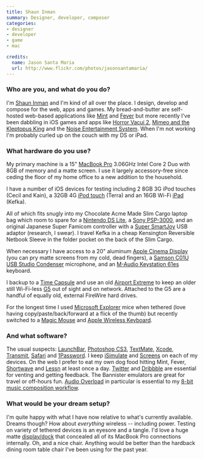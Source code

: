 ```yaml
---
title: Shaun Inman
summary: Designer, developer, composer
categories:
- designer
- developer
- game
- mac

credits:
  name: Jason Santa Maria
  url: http://www.flickr.com/photos/jasonsantamaria/
---
```


### Who are you, and what do you do?

I'm [Shaun Inman](http://shauninman.com/ "Shaun's website.") and I'm kind of all over the place. I design, develop and compose for the web, apps and games. My bread-and-butter are self-hosted web-based applications like [Mint][] and [Fever][] but more recently I've been dabbling in iOS games and apps like [Horror Vacui 2][horror-vacui-2-ios], [Mimeo and the Kleptopus King][mimeo-ios] and the [Noise Entertainment System][noisees-ios]. When I'm not working I'm probably curled up on the couch with my DS or iPad.

### What hardware do you use?

My primary machine is a 15" [MacBook Pro][macbook-pro] 3.06GHz Intel Core 2 Duo with 8GB of memory and a matte screen. I use it largely accessory-free since ceding the floor of my home office to a new addition to the household.

I have a number of iOS devices for testing including 2 8GB 3G iPod touches (Cecil and Kain), a 32GB 4G [iPod touch][ipod-touch] (Terra) and an 16GB Wi-Fi [iPad][ipad] (Kefka).

All of which fits snugly into my Chocolate Acme Made Slim Cargo laptop bag which room to spare for a [Nintendo DS Lite][ds-lite], a [Sony PSP-3000][psp-3000], and an original Japanese Super Famicom controller with a [Super SmartJoy][super-smartjoy] USB adaptor (research, I swear). I travel Kefka in a cheap Kensington Reversible Netbook Sleeve in the folder pocket on the back of the Slim Cargo.

When necessary I have access to a 20" aluminum [Apple Cinema Display][cinema-display] (you can pry matte screens from my cold, dead fingers), a [Samson C01U USB Studio Condenser][c01u] microphone, and an [M-Audio Keystation 61es][keystation-61es] keyboard.

I backup to a [Time Capsule][time-capsule] and use an old [Airport Extreme][airport-extreme] to keep an older still Wi-Fi-less [G5][power-mac-g5] out of sight and on network. Attached to the G5 are a handful of equally old, external FireWire hard drives.

For the longest time I used [Microsoft Explorer][explorer-mouse] mice when tethered (love having copy/paste/back/forward at a flick of the thumb) but recently switched to a [Magic Mouse][magic-mouse] and [Apple Wireless Keyboard][keyboard].

### And what software?

The usual suspects: [LaunchBar][], [Photoshop CS3][photoshop], [TextMate][], [Xcode][], [Transmit][], [Safari][] and [1Password][]. I keep [iSimulate][isimulate-ios] and [Screens][screens-ios] on each of my devices. On the web I prefer to eat my own dog food hitting Mint, Fever, [Shortwave][] and [Lessn][] at least once a day. [Twitter][] and [Dribbble][] are essential for venting and getting feedback. The Bannister emulators are great for travel or off-hours fun. [Audio Overload][audio-overload] in particular is essential to my [8-bit music composition workflow](http://shauninman.com/archive/2010/07/06/mml_bundle_now_creates_multi_song_nsfs "Shaun's post on his music workflow.").

### What would be your dream setup?

I'm quite happy with what I have now relative to what's currently available. Dreams though? How about *everything* wireless -- including power. Testing on variety of tethered devices is an eyesore and a tangle. I'd love a huge matte [display/dock](http://www.macrumors.com/2008/01/03/apple-creating-imac-like-docking-station/ "An old rumour about an iMac-like docking station for Apple laptops.") that concealed all of its MacBook Pro connections internally. Oh, and a nice chair. Anything would be better than the hardback dining room table chair I've been using for the past year.

[airport-extreme]: https://www.apple.com/airport-extreme/ "A wireless access point."
[c01u]: http://www.samsontech.com/samson/products/microphones/usb-microphones/c01u/ "A studio condenser microphone."
[cinema-display]: https://en.wikipedia.org/wiki/Apple_Cinema_Display "An LCD display."
[ds-lite]: https://en.wikipedia.org/wiki/Nintendo_DS_Lite "A portable gaming console."
[explorer-mouse]: https://www.amazon.com/Microsoft-BlueTrack-Technology-Recharging-5AA-00001/dp/B001F7AP1Q "A wireless mouse."
[ipad]: https://www.apple.com/ipad/ "A tablet device."
[ipod-touch]: https://www.apple.com/ipod-touch/ "It's like an iPhone, without the phone bit."
[keyboard]: https://www.apple.com/keyboard/ "The keyboard."
[keystation-61es]: http://www.m-audio.com/products/en_us/Keystation61es.html "A 61-note USB MIDI controller."
[macbook-pro]: https://www.apple.com/macbook-pro/ "A laptop."
[magic-mouse]: https://www.apple.com/magicmouse/ "A multi-touch mouse."
[power-mac-g5]: https://en.wikipedia.org/wiki/Power_Mac_G5 "A desktop Mac with an IBM PowerPC G5 CPU."
[psp-3000]: https://www.amazon.com/PlayStation-Portable-3000-System-Sony-PSP/dp/B001KMRN0M "A portable gaming console."
[super-smartjoy]: https://en.wikipedia.org/wiki/Super_SmartJoy "A dongle for using a Super NES controller on a computer."
[time-capsule]: https://www.apple.com/airport-time-capsule/ "A WiFi access point and backup system."
[1password]: https://1password.com "Password management software for Mac OS X."
[audio-overload]: https://www.bannister.org/software/ao.htm "A Mac application for emulating sound hardware from old computers/consoles."
[dribbble]: https://dribbble.com/ "A web community for sharing screenshots of your work."
[fever]: https://feedafever.com/ "Self-hosted feed reading software."
[horror-vacui-2-ios]: http://shauninman.com/horrorvacui2/ "A two-player strategy game for iOS."
[isimulate-ios]: http://www.vimov.com/isimulate/ "A developer app for sending multi-touch, GPS and other events to the iPhone/iPad emulator."
[launchbar]: https://www.obdev.at/products/launchbar/index.html "An application launcher and data manager for the Mac."
[lessn]: https://shauninman.com/archive/2009/08/17/less_n "A self-hosted URL shortener."
[mimeo-ios]: https://shauninman.com/archive/2010/02/23/mimeo_and_the_kleptopus_king "An upcoming platform game for iOS."
[mint]: https://haveamint.com/ "Self-hosted web analytics software."
[noisees-ios]: https://shauninman.com/noisees/ "A chiptune player for iOS."
[photoshop]: https://www.adobe.com/products/photoshop.html "A bitmap image editor."
[safari]: https://www.apple.com/safari/ "A fast web browser."
[screens-ios]: https://itunes.apple.com/us/app/screens-control-your-computer/id655890150 "A VNC client for iOS."
[shortwave]: http://shortwaveapp.com/ "An extensible search/shortcut bookmarklet."
[textmate]: https://macromates.com/ "A text editor for the Mac."
[transmit]: https://panic.com/transmit/ "An FTP/SFTP client for the Mac."
[twitter]: https://twitter.com/ "An online micro-blogging platform."
[xcode]: https://en.wikipedia.org/wiki/Xcode "An IDE for Mac developers."
